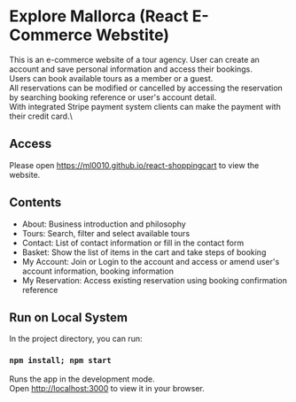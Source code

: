 # Explore Mallorca (React E-Commerce Webstite)

This is an e-commerce website of a tour agency. 
User can create an account and save personal information and access their bookings.\
Users can book available tours as a member or a guest.\
All reservations can be modified or cancelled by accessing the reservation by searching booking reference or user's account detail.\
With integrated Stripe payment system clients can make the payment with their credit card.\

## Access

Please open <a href='https://ml0010.github.io/react-shoppingcart' target='_blank'>https://ml0010.github.io/react-shoppingcart</a> to view the website.


## Contents
<ul>
    <li>About: Business introduction and philosophy</li>
    <li>Tours: Search, filter and select available tours</li>
    <li>Contact: List of contact information or fill in the contact form</li>
    <li>Basket: Show the list of items in the cart and take steps of booking</li>
    <li>My Account: Join or Login to the account and access or amend user's account information, booking information</li>
    <li>My Reservation: Access existing reservation using booking confirmation reference</li>
</ul>


## Run on Local System

In the project directory, you can run:

### `npm install; npm start`

Runs the app in the development mode.\
Open [http://localhost:3000](http://localhost:3000) to view it in your browser.


